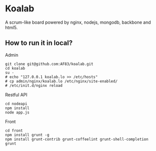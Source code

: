 Koalab
======

A scrum-like board powered by nginx, nodejs, mongodb, backbone and html5.

How to run it in local?
-----------------------

Admin

```
git clone git@github.com:AF83/koalab.git
cd koalab
su -
# echo "127.0.0.1 koalab.lo >> /etc/hosts"
# cp admin/nginx/koalab.lo /etc/nginx/site-enabled/
# /etc/init.d/nginx reload
```

Restful API

```
cd nodeapi
npm install
node app.js
```

Front

```
cd front
npm install grunt -g
npm install grunt-contrib grunt-coffeelint grunt-shell-completion
grunt
```
